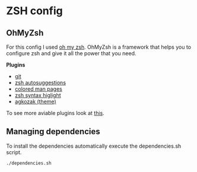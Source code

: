 # ZSH config

## OhMyZsh
For this config I used [oh my zsh](https://ohmyz.sh). OhMyZsh is a
framework that helps you to configure zsh and give it all the power that you need.

**Plugins**
- [git](https://github.com/ohmyzsh/ohmyzsh/wiki/Plugins)
- [zsh autosuggestions](https://github.com/zsh-users/zsh-autosuggestions)
- [colored man pages](https://github.com/ohmyzsh/ohmyzsh/tree/master/plugins/colored-man-pages)
- [zsh syntax higlight](https://github.com/zsh-users/zsh-syntax-highlighting)
- [agkozak (theme)](https://github.com/agkozak/agkozak-zsh-prompt)

To see more aviable plugins look at [this](https://github.com/ohmyzsh/ohmyzsh/wiki/Plugins).

## Managing dependencies
To install the dependencies automatically execute the dependencies.sh script.

```./dependencies.sh```